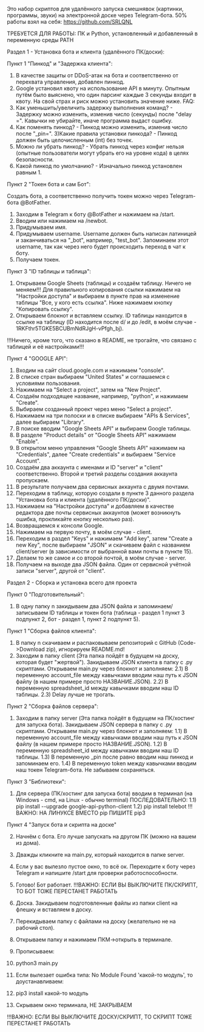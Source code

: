 Это набор скриптов для удалённого запуска смешнявок (картинки, программы, звуки) на электронной доске через Telegram-бота.
50% работы взял на себя: https://github.com/SRLQNL

ТРЕБУЕТСЯ ДЛЯ РАБОТЫ: ПК и Python, установленный и добавленный в переменную среды PATH

Раздел 1 - Установка бота и клиента (удалённого ПК/доски):

Пункт 1 "Пинкод" и "Задержка клиента":

1) В качестве защиты от DDoS-атак на бота и соответственно от перехвата управления, добавлен пинкод.
2) Google установил квоту на использование API в минуту. Опытным путём было выяснено, что один парсинг каждые 3 секунды входит в квоту. На свой страх и риск можно установить значение ниже.
FAQ:
1) Как уменьшить/увеличить задержку выполнения команд? - Задержку можно изменить, изменив число (секунды) после "delay =". Кавычки не убирайте, иначе программа выдаст ошибку.
2) Как поменять пинкод? - Пинкод можно изменить, изменив число после "_pin=".
3)Какие правила установки пинкода? - Пинкод должен быть целочисленным (int) без точек.
4) Можно ли убрать пинкод? - Убрать пинкод через конфиг нельзя (опытные пользователи могут убрать его на уровне кода) в целях безопасности.
5) Какой пинкод по умолчанию? - Изначально пинкод установлен равным 1.

Пункт 2 "Токен бота и сам Бот":

Создать бота, а соответственно получить токен можно через Telegram-бота @BotFather.

1) Заходим в Telegram к боту @BotFather и нажимаем на /start.
2) Вводим или нажимаем на /newbot.
3) Придумываем имя.
3) Придумываем username. Username должен быть написан латиницей и заканчиваться на "_bot", например, "test_bot". Запоминаем этот username, так как через него будет происходить переход в чат к боту.
4) Получаем токен.

Пункт 3 "ID таблицы и таблица":

1) Открываем Google Sheets (таблицы) и создаём таблицу. Ничего не меняем!!! Для правильного копирования ссылки нажимаем на "Настройки доступа" и выбираем в пункте прав на изменение таблицы "Все, у кого есть ссылка". Ниже нажимаем кнопку "Копировать ссылку".
2) Открываем блокнот и вставляем ссылку. ID таблицы находится в ссылке на таблицу (ID находится после d/ и до /edit, в моём случае - 1RKFthr5TGKE5BCUBmNdRJgH-vPfgh_bj).

!!!Ничего, кроме того, что сказано в README, не трогайте, что связано с таблицей и её настройками!!!

Пункт 4 "GOOGLE API":

1) Входим на сайт cloud.google.com и нажимаем "console".
2) В списке стран выбираем "United States" и соглашаемся с условиями пользования.
3) Нажимаем на "Select a project", затем на "New Project".
4) Создаём подходящее название, например, "python", и нажимаем "Create".
5) Выбираем созданный проект через меню "Select a project".
6) Нажимаем на три полоски и в списке выбираем "APIs & Services", далее выбираем "Library".
7) В поиске вводим "Google Sheets API" и выбираем Google таблицы.
8) В разделе "Product details" от "Google Sheets API" нажимаем "Enable".
9) В открытом меню управления "Google Sheets API" нажимаем на "Credentials", далее "Create credentials" и выбираем "Service Account".
10) Создаём два аккаунта с именами и ID "server" и "client" соответственно. Второй и третий разделы создания аккаунта пропускаем.
11) В результате получаем два сервисных аккаунта с двумя почтами.
12) Переходим в таблицу, которую создали в пункте 3 данного раздела "Установка бота и клиента (удалённого ПК/доски)".
13) Нажимаем на "Настройки доступа" и добавляем в качестве редактора две почты сервисных аккаунтов (может возникнуть ошибка, прокликайте кнопку несколько раз).
14) Возвращаемся к консоли Google.
15) Нажимаем на первую почту, в моём случае - client.
16) Переходим в раздел "Keys" и нажимаем "Add key", затем "Create a new Key", после выбираем "JSON" и скачиваем файл с названием client/server (в зависимости от выбранной вами почты в пункте 15).
17) Делаем то же самое и со второй почтой, в моём случае - server.
18) Получаем на выходе два JSON файла. Один от сервисной учётной записи "server", другой от "client".


Раздел 2 - Сборка и установка всего для проекта

Пункт 0 "Подготовительный":

1) В одну папку n закидываем два JSON файла и запоминаем/записываем ID таблицы и токен бота (таблица - раздел 1 пункт 3 подпункт 2, бот - раздел 1, пункт 2 подпункт 5).

Пункт 1 "Сборка файлов клиента":

1) В папку n скачиваем и распаковываем репозиторий с GitHub (Code->Download zip), игнорируем README.md!
2) Заходим в папку client (Эта папка пойдёт в будущем на доску, которая будет "жертвой"). Закидываем JSON клиента в папку с .py скриптами. Открываем main.py через блокнот и заполняем:
2.1) В переменную account_file между кавычками вводим наш путь к JSON файлу (в нашем примере просто НАЗВАНИЕ.JSON).
2.2) В переменную spreadsheet_id между кавычками вводим наш ID таблицы.
2.3) Delay лучше не трогать.

Пункт 2 "Сборка файлов сервера":

1) Заходим в папку server (Эта папка пойдёт в будущем на ПК/хостинг для запуска бота). Закидываем JSON сервера в папку с .py скриптами. Открываем main.py через блокнот и заполняем:
1.1) В переменную account_file между кавычками вводим наш путь к JSON файлу (в нашем примере просто НАЗВАНИЕ.JSON).
1.2) В переменную spreadsheet_id между кавычками вводим наш ID таблицы.
1.3) В переменную _pin после равно вводим наш пинкод и запоминаем его.
1.4) В переменную token между кавычками вводим наш токен Telegram-бота.
Не забываем сохраняться.

Пункт 3 "Библиотеки":

1) Для сервера (ПК/хостинг для запуска бота) вводим в терминал (на Windows - cmd, на Linux - обычно terminal) ПОСЛЕДОВАТЕЛЬНО:
1.1) pip install --upgrade google-api-python-client
1.2) pip install telebot
!!!ВАЖНО: НА ЛИНУКСЕ ВМЕСТО pip ПИШИТЕ pip3

Пункт 4 "Запуск бота и скрипта на доске"

2) Начнём с бота. Его лучше запускать на другом ПК (можно на вашем из дома).
3) Дважды кликните на main.py, который находится в папке server.
3) Если у вас вылезло пустое окно, то всё ок. Переходите к боту через Telegram и напишите /start для проверки работоспособности.
4) Готово! Бот работает.
!!!ВАЖНО: ЕСЛИ ВЫ ВЫКЛЮЧИТЕ ПК/СКРИПТ, ТО БОТ ТОЖЕ ПЕРЕСТАНЕТ РАБОТАТЬ

1) Доска. Закидываем подготовленные файлы из папки client на флешку и вставляем в доску.
2) Перекидываем папку с файлами на доску (желательно не на рабочий стол).
3) Открываем папку и нажимаем ПКМ->открыть в терминале.
4) Прописываем:
6) python3 main.py
7) Если вылезает ошибка типа: No Module Found 'какой-то модуль', то доустанавливаем:
8) pip3 install какой-то модуль
9) Скрываем окно терминала, НЕ ЗАКРЫВАЕМ

!!!ВАЖНО: ЕСЛИ ВЫ ВЫКЛЮЧИТЕ ДОСКУ/СКРИПТ, ТО СКРИПТ ТОЖЕ ПЕРЕСТАНЕТ РАБОТАТЬ

